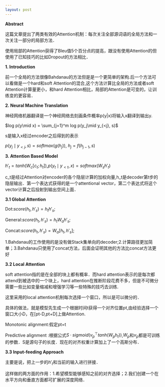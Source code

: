 ```yaml
---
layout: post
---
```


**Abstract**

这篇文章提出了两类有效的Attention机制：每次关注全部源词语的全局方法和一次关注一部分的局部方法．

使用局部的Attention获得了Bleu值5个百分点的提高，跟没有使用Attention的但使用了已知技巧的比如Dropout的方法相比．

**1. Introduction**

前一个全局的方法很像Bahdanau的方法但是是一个更简单的架构.后一个方法可以看做是一个hard和soft Attention的混合,这个方法计算比全局的方法或者soft Attention计算量更小，和hard Attention相比，局部的Attention是可变的，让训练变的更容易．

**2. Neural Machine Translation**


神经网络机器翻译是一个神经网络去刻画条件概率p(y|x)将输入x翻译到输出y.

$log p(y\mid x) = \sum_{j=1}^m log p(y_j\mid y_{<j}, s)$

s是输入x经过encoder之后得到的表示

$p(y_j \mid y_{<j}, s) = softmax(g(h_j))$,
$h_j=f(h_{j-1},s)$

**3. Attention Based Model**

$h'_t = tanh(W_c[c_t; h_t])$,$p(y_t\mid y_{<t}, x) = softmax(W_sh'_t)$ 

c_t是经过Attention对encoder的各个隐层计算的加权向量,h_t是decoder第t步的隐层输出．第一个表达式获得的是一个attentional vector，第二个表达式将这个vector计算之后投射到输出空间上面．

**3.1 Global Attention**

Dot:$score(h_t,h'_s)=h_th'_s$;

General:$score(h_t,h'_s)=h_t W_a h'_s$;

Concat:$score(h_t,h'_s)=W_a[h_t,h'_s]$;

1.Bahdanau的工作使用的是没有做Stack集单向的decoder;2.计算路径更加简单；3.Bahdanau只使用了concat方法，后面会证明其他的方法比concat方法更好

**3.2 Local Attention**

soft attention指的是在全部的块上都有概率．而hard attention表示的是每次都attend到被选中的一个块上，hard attention在推断阶段花费不多，但是不可微分需要一些比如变量缩减和增强学习等一些特殊的技巧去训练.

这里采用的local attention机制每次选择一个窗口，所以是可以微分的．

具体的做法，就是模型先生成一个根据时间t获得一个对齐位置pt,由经验选择一个窗口大小D，在[pt-D,pt+D]上做Attention.

Monotonic alignment:假定pt=t

Predictive alignment :根据公式$S · sigmoid(v^⊤_p tanh(W_p h_t))$,$W_p$和$v_p$都是可训练的参数．S是源句子的长度．现在的对齐权重计算加上了一个高斯分布．

**3.3 Input-feeding Approach**

主要是说，把上一步的$h'_t$和当前的输入进行拼接．

这样做的两方面的作用：1.希望模型能够感知之前的对齐选择；2.我们创建一个在水平方向和垂直方面都可扩展的深度网络．
